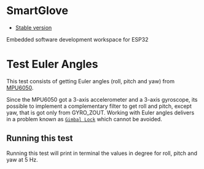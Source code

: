 # SmartGlove

- [Stable version](https://github.com/CastroGerman/SmartGlove)

Embedded software development workspace for ESP32

# Test Euler Angles
This test consists of getting Euler angles (roll, pitch and yaw) from [MPU6050](https://invensense.tdk.com/wp-content/uploads/2015/02/MPU-6000-Datasheet1.pdf). 

Since the MPU6050 got a 3-axis accelerometer and a 3-axis gyroscope, its possible to implement a complementary filter to get roll and pitch, except yaw, that is got only from GYRO_ZOUT.
Working with Euler angles delivers in a problem known as [`Gimbal Lock`](https://www.youtube.com/watch?v=zc8b2Jo7mno&) which cannot be avoided.


## Running this test
Running this test will print in terminal the values in degree for roll, pitch and yaw at 5 Hz.



